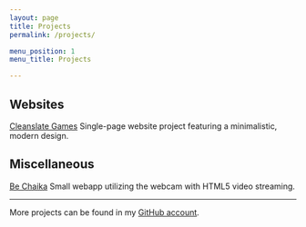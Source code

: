 ```yaml
---
layout: page
title: Projects
permalink: /projects/

menu_position: 1
menu_title: Projects

---
```


## Websites

<a class="list-header" href="//cleanslategames.com">Cleanslate Games</a>
Single-page website project featuring a minimalistic, modern design.

## Miscellaneous

<a class="list-header" href="/chaika/" data-no-turbolink>Be Chaika</a>
Small webapp utilizing the webcam with HTML5 video streaming.

---

More projects can be found in my [GitHub account](https://github.com/systemcluster).
